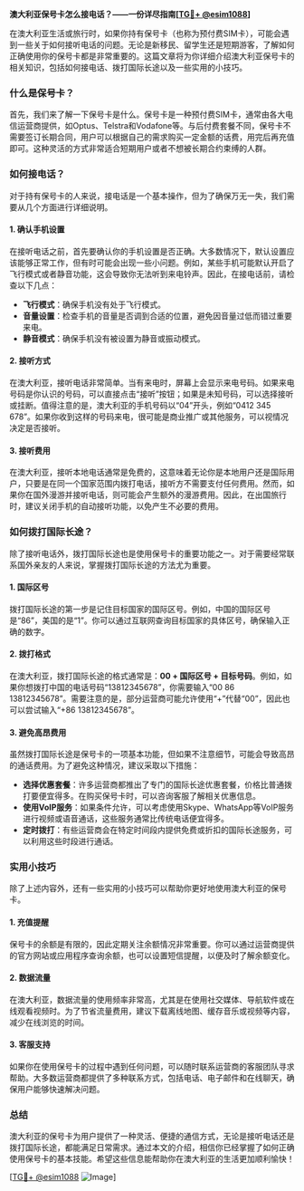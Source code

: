 **澳大利亚保号卡怎么接电话？——一份详尽指南[[TG💪+ @esim1088](https://t.me/s/esim1088)]**

在澳大利亚生活或旅行时，如果你持有保号卡（也称为预付费SIM卡），可能会遇到一些关于如何接听电话的问题。无论是新移民、留学生还是短期游客，了解如何正确使用你的保号卡都是非常重要的。这篇文章将为你详细介绍澳大利亚保号卡的相关知识，包括如何接电话、拨打国际长途以及一些实用的小技巧。

### 什么是保号卡？

首先，我们来了解一下保号卡是什么。保号卡是一种预付费SIM卡，通常由各大电信运营商提供，如Optus、Telstra和Vodafone等。与后付费套餐不同，保号卡不需要签订长期合同，用户可以根据自己的需求购买一定金额的话费，用完后再充值即可。这种灵活的方式非常适合短期用户或者不想被长期合约束缚的人群。

### 如何接电话？

对于持有保号卡的人来说，接电话是一个基本操作，但为了确保万无一失，我们需要从几个方面进行详细说明。

#### 1. 确认手机设置

在接听电话之前，首先要确认你的手机设置是否正确。大多数情况下，默认设置应该能够正常工作，但有时可能会出现一些小问题。例如，某些手机可能默认开启了飞行模式或者静音功能，这会导致你无法听到来电铃声。因此，在接电话前，请检查以下几点：

- **飞行模式**：确保手机没有处于飞行模式。
- **音量设置**：检查手机的音量是否调到合适的位置，避免因音量过低而错过重要来电。
- **静音模式**：确保手机没有被设置为静音或振动模式。

#### 2. 接听方式

在澳大利亚，接听电话非常简单。当有来电时，屏幕上会显示来电号码。如果来电号码是你认识的号码，可以直接点击“接听”按钮；如果是未知号码，可以选择接听或挂断。值得注意的是，澳大利亚的手机号码以“04”开头，例如“0412 345 678”。如果你收到这样的号码来电，很可能是商业推广或其他服务，可以视情况决定是否接听。

#### 3. 接听费用

在澳大利亚，接听本地电话通常是免费的，这意味着无论你是本地用户还是国际用户，只要是在同一个国家范围内拨打电话，接听方不需要支付任何费用。然而，如果你在国外漫游并接听电话，则可能会产生额外的漫游费用。因此，在出国旅行时，建议关闭手机的自动接听功能，以免产生不必要的费用。

### 如何拨打国际长途？

除了接听电话外，拨打国际长途也是使用保号卡的重要功能之一。对于需要经常联系国外亲友的人来说，掌握拨打国际长途的方法尤为重要。

#### 1. 国际区号

拨打国际长途的第一步是记住目标国家的国际区号。例如，中国的国际区号是“86”，美国的是“1”。你可以通过互联网查询目标国家的具体区号，确保输入正确的数字。

#### 2. 拨打格式

在澳大利亚，拨打国际长途的格式通常是：**00 + 国际区号 + 目标号码**。例如，如果你想拨打中国的电话号码“13812345678”，你需要输入“00 86 13812345678”。需要注意的是，部分运营商可能允许使用“+”代替“00”，因此也可以尝试输入“+86 13812345678”。

#### 3. 避免高昂费用

虽然拨打国际长途是保号卡的一项基本功能，但如果不注意细节，可能会导致高昂的通话费用。为了避免这种情况，建议采取以下措施：

- **选择优惠套餐**：许多运营商都推出了专门的国际长途优惠套餐，价格比普通拨打要便宜得多。在购买保号卡时，可以咨询客服了解相关优惠信息。
- **使用VoIP服务**：如果条件允许，可以考虑使用Skype、WhatsApp等VoIP服务进行视频或语音通话，这些服务通常比传统电话便宜得多。
- **定时拨打**：有些运营商会在特定时间段内提供免费或折扣的国际长途服务，可以利用这些时段进行通话。

### 实用小技巧

除了上述内容外，还有一些实用的小技巧可以帮助你更好地使用澳大利亚的保号卡。

#### 1. 充值提醒

保号卡的余额是有限的，因此定期关注余额情况非常重要。你可以通过运营商提供的官方网站或应用程序查询余额，也可以设置短信提醒，以便及时了解余额变化。

#### 2. 数据流量

在澳大利亚，数据流量的使用频率非常高，尤其是在使用社交媒体、导航软件或在线观看视频时。为了节省流量费用，建议下载离线地图、缓存音乐或视频等内容，减少在线浏览的时间。

#### 3. 客服支持

如果你在使用保号卡的过程中遇到任何问题，可以随时联系运营商的客服团队寻求帮助。大多数运营商都提供了多种联系方式，包括电话、电子邮件和在线聊天，确保用户能够快速解决问题。

### 总结

澳大利亚的保号卡为用户提供了一种灵活、便捷的通信方式，无论是接听电话还是拨打国际长途，都能满足日常需求。通过本文的介绍，相信你已经掌握了如何正确使用保号卡的基本技能。希望这些信息能帮助你在澳大利亚的生活更加顺利愉快！

[[TG💪+ @esim1088](https://t.me/s/esim1088) ![Image](https://i.postimg.cc/4NQfJmqS/Snipaste-2025-05-13-00-14-12.png)]